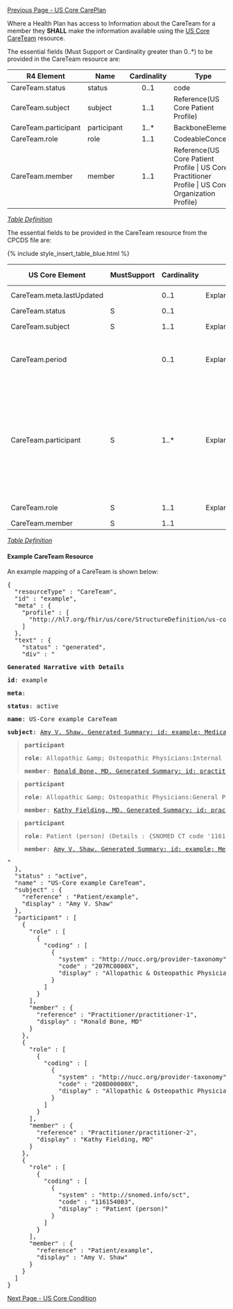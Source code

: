 [Previous Page - US Core CarePlan](USCoreCarePlan.html)

Where a Health Plan has access to Information about the CareTeam for a member they **SHALL** make the information available using the [US Core CareTeam](http://hl7.org/fhir/us/core/StructureDefinition-us-core-careteam.html) resource.

The essential fields (Must Support or Cardinality greater than 0..*) to be provided in the CareTeam resource are:

| R4 Element           | Name         | Cardinality | Type                                                                                               |
|----------------------|--------------|:-----------:|----------------------------------------------------------------------------------------------------|
| CareTeam.status      |  status      |     0..1    | code                                                                                               |
| CareTeam.subject     |  subject     |     1..1    | Reference(US Core Patient Profile)                                                                 |
| CareTeam.participant |  participant |     1..*    | BackboneElement                                                                                    |
| CareTeam.role        |  role        |     1..1    | CodeableConcept                                                                                    |
| CareTeam.member      |  member      |     1..1    | Reference(US Core Patient Profile \| US Core Practitioner Profile \| US Core Organization Profile) |

<i>[Table Definition](index.html#mapping-adjudicated-claims-information-to-clinical-resources)</i>

The essential fields to be provided in the CareTeam resource from the CPCDS file are:

{% include style_insert_table_blue.html %}

| US Core Element           | MustSupport | Cardinality | CARIN-BB Element                       | CPCDS Element Mapping                                                                                                                                                                                      |
|---------------------------|-------------|-------------|----------------------------------------|------------------------------------------------------------------------------------------------------------------------------------------------------------------------------------------------------------|
| CareTeam.meta.lastUpdated |             |     0..1    | ExplanationOfBenefit.meta.lastUpdated  | [{"163":"EOB Last Updated Date"}]                                                                                                                                                                          |
| CareTeam.status           |      S      |     0..1    |                                        |                                                                                                                                                                                                            |
| CareTeam.subject          |      S      |     1..1    | ExplanationOfBenefit.patient           | [{"Ref (1)":"Member id"}                                                                                                                                                                                   |
| CareTeam.period           |             |     0..1    | ExplanationOfBenefit.billablePeriod    | [{"177":"Statement From Date<br>"}, {", 178":"Statement Through Date"}]                                                                                                                                    |
| CareTeam.participant      |      S      |     1..*    | ExplanationOfBenefit.careTeam.provider | [{"Ref (93, 96, 98, 99, 173)":"Provider attending, PCP, operating, refering and supervising NPIs"}, {"Ref (166, 169, 182, 171, 174)":"Provider attending, PCP, operating, refering and supervising names"} |
| CareTeam.role             |      S      |     1..1    | ExplanationOfBenefit.careTeam.role     | [{"165":"Care Team Role"}]                                                                                                                                                                                 |
| CareTeam.member           |      S      |     1..1    |                                        |                                                                                                                                                                                                            |

<i>[Table Definition](index.html#mapping-adjudicated-claims-information-to-clinical-resources)</i>

#### Example CareTeam Resource

An example mapping of a CareTeam is shown below:

<pre>
{
  "resourceType" : "CareTeam",
  "id" : "example",
  "meta" : {
    "profile" : [
      "http://hl7.org/fhir/us/core/StructureDefinition/us-core-careteam"
    ]
  },
  "text" : {
    "status" : "generated",
    "div" : "<div xmlns=\"http://www.w3.org/1999/xhtml\"><p><b>Generated Narrative with Details</b></p><p><b>id</b>: example</p><p><b>meta</b>: </p><p><b>status</b>: active</p><p><b>name</b>: US-Core example CareTeam</p><p><b>subject</b>: <a href=\"Patient-example.html\">Amy V. Shaw. Generated Summary: id: example; Medical Record Number = 1032702 (USUAL); active; Amy V. Shaw ; ph: 555-555-5555(HOME), amy.shaw@example.com; gender: female; birthDate: Feb 20, 2007</a></p><blockquote><p><b>participant</b></p><p><b>role</b>: Allopathic &amp;amp; Osteopathic Physicians:Internal Medicine:Cardiovascular Disease <span style=\"background: LightGoldenRodYellow\">(Details : {http://nucc.org/provider-taxonomy code '207RC0000X' = 'Cardiovascular Disease', given as 'Allopathic &amp;amp; Osteopathic Physicians:Internal Medicine:Cardiovascular Disease'})</span></p><p><b>member</b>: <a href=\"Practitioner-practitioner-1.html\">Ronald Bone, MD. Generated Summary: id: practitioner-1; 9941339108, 25456; Ronald Bone </a></p></blockquote><blockquote><p><b>participant</b></p><p><b>role</b>: Allopathic &amp;amp; Osteopathic Physicians:General Practice <span style=\"background: LightGoldenRodYellow\">(Details : {http://nucc.org/provider-taxonomy code '208D00000X' = 'General Practice', given as 'Allopathic &amp;amp; Osteopathic Physicians:General Practice'})</span></p><p><b>member</b>: <a href=\"Practitioner-practitioner-2.html\">Kathy Fielding, MD. Generated Summary: id: practitioner-2; 1245319599, 456789; Fielding Kathy </a></p></blockquote><blockquote><p><b>participant</b></p><p><b>role</b>: Patient (person) <span style=\"background: LightGoldenRodYellow\">(Details : {SNOMED CT code '116154003' = 'Patient', given as 'Patient (person)'})</span></p><p><b>member</b>: <a href=\"Patient-example.html\">Amy V. Shaw. Generated Summary: id: example; Medical Record Number = 1032702 (USUAL); active; Amy V. Shaw ; ph: 555-555-5555(HOME), amy.shaw@example.com; gender: female; birthDate: Feb 20, 2007</a></p></blockquote></div>"
  },
  "status" : "active",
  "name" : "US-Core example CareTeam",
  "subject" : {
    "reference" : "Patient/example",
    "display" : "Amy V. Shaw"
  },
  "participant" : [
    {
      "role" : [
        {
          "coding" : [
            {
              "system" : "http://nucc.org/provider-taxonomy",
              "code" : "207RC0000X",
              "display" : "Allopathic &amp; Osteopathic Physicians:Internal Medicine:Cardiovascular Disease"
            }
          ]
        }
      ],
      "member" : {
        "reference" : "Practitioner/practitioner-1",
        "display" : "Ronald Bone, MD"
      }
    },
    {
      "role" : [
        {
          "coding" : [
            {
              "system" : "http://nucc.org/provider-taxonomy",
              "code" : "208D00000X",
              "display" : "Allopathic &amp; Osteopathic Physicians:General Practice"
            }
          ]
        }
      ],
      "member" : {
        "reference" : "Practitioner/practitioner-2",
        "display" : "Kathy Fielding, MD"
      }
    },
    {
      "role" : [
        {
          "coding" : [
            {
              "system" : "http://snomed.info/sct",
              "code" : "116154003",
              "display" : "Patient (person)"
            }
          ]
        }
      ],
      "member" : {
        "reference" : "Patient/example",
        "display" : "Amy V. Shaw"
      }
    }
  ]
}
</pre>



[Next Page - US Core Condition](USCoreCondition.html)
